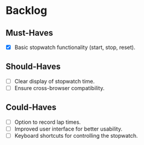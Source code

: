 # Backlog

## Must-Haves

- [x] Basic stopwatch functionality (start, stop, reset).

## Should-Haves

- [ ] Clear display of stopwatch time.
- [ ] Ensure cross-browser compatibility.

## Could-Haves

- [ ] Option to record lap times.
- [ ] Improved user interface for better usability.
- [ ] Keyboard shortcuts for controlling the stopwatch.